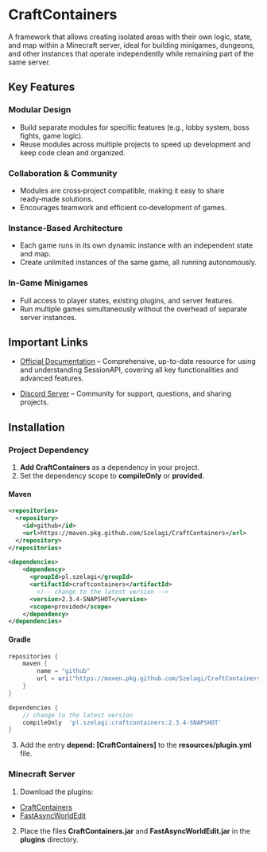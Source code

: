# CraftContainers

A framework that allows creating isolated areas with their own logic, state,
and map within a Minecraft server, ideal for building minigames, dungeons,
and other instances that operate independently while remaining part of the same server.

## Key Features

### Modular Design
- Build separate modules for specific features (e.g., lobby system, boss fights, game logic).
- Reuse modules across multiple projects to speed up development and keep code clean and organized.
### Collaboration & Community
- Modules are cross‑project compatible, making it easy to share ready‑made solutions.
- Encourages teamwork and efficient co‑development of games.
### Instance-Based Architecture
- Each game runs in its own dynamic instance with an independent state and map.
- Create unlimited instances of the same game, all running autonomously.
### In‑Game Minigames
- Full access to player states, existing plugins, and server features.
- Run multiple games simultaneously without the overhead of separate server instances.

## Important Links

* [Official Documentation](https://szelagi.github.io/CraftContainers/) – Comprehensive, up-to-date resource for using and
  understanding SessionAPI, covering all key functionalities and advanced features.

* [Discord Server](https://discord.com/invite/za2pYfGWRN) – Community for support, questions, and sharing projects.


## Installation

### Project Dependency
1. **Add CraftContainers** as a dependency in your project.
2. Set the dependency scope to **compileOnly** or **provided**.

#### Maven

```xml
<repositories>
  <repository>
    <id>github</id>
    <url>https://maven.pkg.github.com/Szelagi/CraftContainers</url>
  </repository>
</repositories>

<dependencies>
    <dependency>
      <groupId>pl.szelagi</groupId>
      <artifactId>craftcontainers</artifactId>
        <!-- change to the latest version -->
      <version>2.3.4-SNAPSHOT</version>
      <scope>provided</scope>
    </dependency>
</dependencies>
```

#### Gradle
```groovy
repositories {
    maven {
        name = "github"
        url = uri("https://maven.pkg.github.com/Szelagi/CraftContainers")
    }
}

dependencies {
    // change to the latest version
    compileOnly  'pl.szelagi:craftcontainers:2.3.4-SNAPSHOT'
}
```
3. Add the entry **depend: [CraftContainers]** to the **resources/plugin.yml** file.

### Minecraft Server

1. Download the plugins:
  - [CraftContainers](https://github.com/Szelagi/CraftContainers/releases)
  - [FastAsyncWorldEdit](https://intellectualsites.github.io/download/fawe.html)
2. Place the files **CraftContainers.jar** and **FastAsyncWorldEdit.jar** in the **plugins** directory.